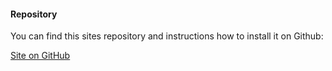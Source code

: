 #### Repository

You can find this sites repository and instructions how to install it on Github:

[Site on GitHub](https://github.com/slistrom/bth-ram-proj)

